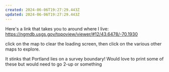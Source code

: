 ```yaml
---
created: 2024-06-06T19:27:29.443Z
updated: 2024-06-06T19:27:29.443Z
---
```

Here's a link that takes you to around where I live: https://ngmdb.usgs.gov/topoview/viewer/#12/43.6478/-70.1930

click on the map to clear the loading screen, then click on the various other maps to explore.

It stinks that Portland lies on a survey boundary! Would love to print some of these but would need to go 2-up or something
